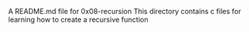 A README.md file for 0x08-recursion
This directory contains c files for learning how to create a recursive function
